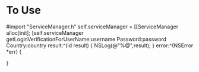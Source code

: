 # To Use 

#import "ServiceManager.h"
self.serviceManager = [[ServiceManager alloc]init];
[self.serviceManager getLoginVerificationForUserName:username Password:password Country:country result:^(id result)
{
    NSLog(@"%@",result);
} error:^(NSError *err)
{
    
}
